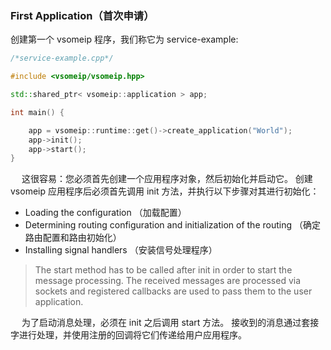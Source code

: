 ### First Application（首次申请）

创建第一个 vsomeip 程序，我们称它为 service-example:

```cpp
/*service-example.cpp*/

#include <vsomeip/vsomeip.hpp>

std::shared_ptr< vsomeip::application > app;

int main() {

    app = vsomeip::runtime::get()->create_application("World");
    app->init();
    app->start();
}
```

  这很容易：您必须首先创建一个应用程序对象，然后初始化并启动它。 创建 vsomeip 应用程序后必须首先调用 init 方法，并执行以下步骤对其进行初始化：

- Loading the configuration （加载配置）
- Determining routing configuration and initialization of the routing （确定路由配置和路由初始化）
- Installing signal handlers （安装信号处理程序）

> The start method has to be called after init in order to start the message processing. The received messages are processed via sockets and registered callbacks are used to pass them to the user application.

  为了启动消息处理，必须在 init 之后调用 start 方法。 接收到的消息通过套接字进行处理，并使用注册的回调将它们传递给用户应用程序。
